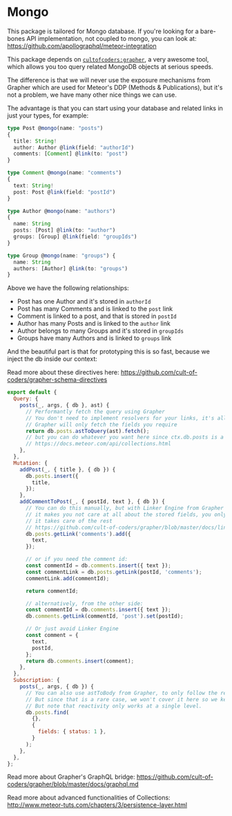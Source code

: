 # Mongo

This package is tailored for Mongo database. If you're looking for a bare-bones API implementation, not coupled to mongo, you can look at: https://github.com/apollographql/meteor-integration

This package depends on [`cultofcoders:grapher`](https://github.com/cult-of-coders/grapher), a very awesome tool,
which allows you too query related MongoDB objects at serious speeds.

The difference is that we will never use the exposure mechanisms from Grapher which are used for Meteor's DDP (Methods & Publications),
but it's not a problem, we have many other nice things we can use.

The advantage is that you can start using your database and related links in just your types, for example:

```typescript
type Post @mongo(name: "posts")
{
  title: String!
  author: Author @link(field: "authorId")
  comments: [Comment] @link(to: "post")
}

type Comment @mongo(name: "comments")
{
  text: String!
  post: Post @link(field: "postId")
}

type Author @mongo(name: "authors")
{
  name: String
  posts: [Post] @link(to: "author")
  groups: [Group] @link(field: "groupIds")
}

type Group @mongo(name: "groups") {
  name: String
  authors: [Author] @link(to: "groups")
}
```

Above we have the following relationships:

* Post has one Author and it's stored in `authorId`
* Post has many Comments and is linked to the `post` link
* Comment is linked to a post, and that is stored in `postId`
* Author has many Posts and is linked to the `author` link
* Author belongs to many Groups and it's stored in `groupIds`
* Groups have many Authors and is linked to `groups` link

And the beautiful part is that for prototyping this is so fast, because we inject the db inside our context:

Read more about these directives here:
https://github.com/cult-of-coders/grapher-schema-directives

```js
export default {
  Query: {
    posts(_, args, { db }, ast) {
      // Performantly fetch the query using Grapher
      // You don't need to implement resolvers for your links, it's all done automatically
      // Grapher will only fetch the fields you require
      return db.posts.astToQuery(ast).fetch();
      // but you can do whatever you want here since ctx.db.posts is a Mongo.Collection
      // https://docs.meteor.com/api/collections.html
    },
  },
  Mutation: {
    addPost(_, { title }, { db }) {
      db.posts.insert({
        title,
      });
    },
    addCommentToPost(_, { postId, text }, { db }) {
      // You can do this manually, but with Linker Engine from Grapher is nicer because
      // it makes you not care at all about the stored fields, you only care about the linked name
      // it takes care of the rest
      // https://github.com/cult-of-coders/grapher/blob/master/docs/linker_engine.md
      db.posts.getLink('comments').add({
        text,
      });

      // or if you need the comment id:
      const commentId = db.comments.insert({ text });
      const commentLink = db.posts.getLink(postId, 'comments');
      commentLink.add(commentId);

      return commentId;

      // alternatively, from the other side:
      const commentId = db.comments.insert({ text });
      db.comments.getLink(commentId, 'post').set(postId);

      // Or just avoid Linker Engine
      const comment = {
        text,
        postId,
      };
      return db.comments.insert(comment);
    },
  },
  Subscription: {
    posts(_, args, { db }) {
      // You can also use astToBody from Grapher, to only follow the requested fields
      // But since that is a rare case, we won't cover it here so we keep it simple:
      // But note that reactivity only works at a single level.
      db.posts.find(
        {},
        {
          fields: { status: 1 },
        }
      );
    },
  },
};
```

Read more about Grapher's GraphQL bridge:
https://github.com/cult-of-coders/grapher/blob/master/docs/graphql.md

Read more about advanced functionalities of Collections:
http://www.meteor-tuts.com/chapters/3/persistence-layer.html
